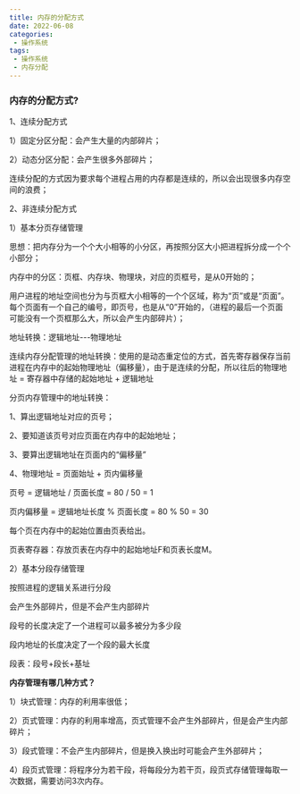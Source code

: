 ```yaml
---
title: 内存的分配方式
date: 2022-06-08
categories:
 - 操作系统
tags:
 - 操作系统
 - 内存分配
---
```


### 内存的分配方式?

1、连续分配方式

1）固定分区分配：会产生大量的内部碎片；

2）动态分区分配：会产生很多外部碎片；

连续分配的方式因为要求每个进程占用的内存都是连续的，所以会出现很多内存空间的浪费；

2、非连续分配方式

1）基本分页存储管理

思想：把内存分为一个个大小相等的小分区，再按照分区大小把进程拆分成一个个小部分；

内存中的分区：页框、内存块、物理块，对应的页框号，是从0开始的；

用户进程的地址空间也分为与页框大小相等的一个个区域，称为“页”或是“页面”。每个页面有一个自己的编号，即页号，也是从“0”开始的，（进程的最后一个页面可能没有一个页框那么大，所以会产生内部碎片）；

地址转换：逻辑地址---物理地址

连续内存分配管理的地址转换：使用的是动态重定位的方式，首先寄存器保存当前进程在内存中的起始物理地址（偏移量），由于是连续的分配，所以往后的物理地址 = 寄存器中存储的起始地址 + 逻辑地址

分页内存管理中的地址转换：

1、算出逻辑地址对应的页号；

2、要知道该页号对应页面在内存中的起始地址；

3、要算出逻辑地址在页面内的“偏移量”

4、物理地址 = 页面始址 + 页内偏移量

页号 = 逻辑地址 / 页面长度       =  80 / 50 = 1

页内偏移量 = 逻辑地址长度 % 页面长度   =  80  %  50 = 30

每个页在内存中的起始位置由页表给出。

页表寄存器：存放页表在内存中的起始地址F和页表长度M。

2）基本分段存储管理

按照进程的逻辑关系进行分段

会产生外部碎片，但是不会产生内部碎片

段号的长度决定了一个进程可以最多被分为多少段

段内地址的长度决定了一个段的最大长度

段表：段号+段长+基址

**内存管理有哪几种方式？**

1）块式管理：内存的利用率很低；

2）页式管理：内存的利用率增高，页式管理不会产生外部碎片，但是会产生内部碎片；

3）段式管理：不会产生内部碎片，但是换入换出时可能会产生外部碎片；

4）段页式管理：将程序分为若干段，将每段分为若干页，段页式存储管理每取一次数据，需要访问3次内存。




